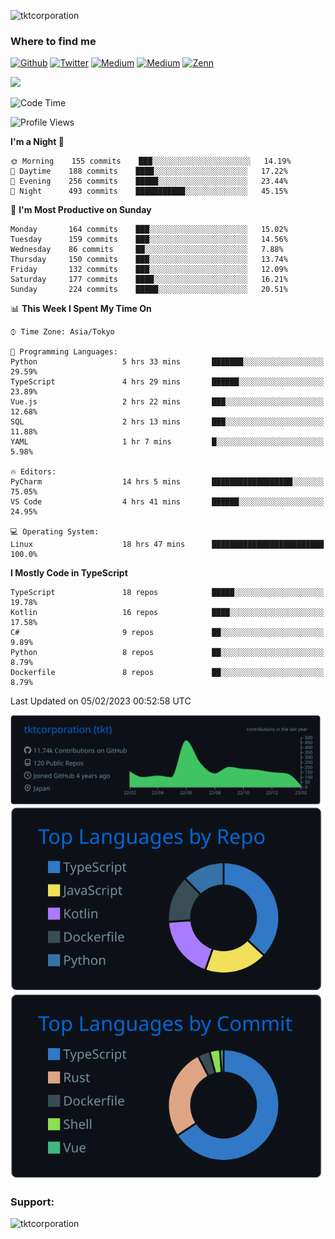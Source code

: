 <p align="left"> <img src="https://komarev.com/ghpvc/?username=tktcorporation&label=Profile%20views&color=0e75b6&style=flat" alt="tktcorporation" /> </p>

<h3>Where to find me</h3>
<p>
<a href="https://github.com/tktcorporation" target="_blank"><img alt="Github" src="https://img.shields.io/badge/GitHub-%2312100E.svg?&style=for-the-badge&logo=Github&logoColor=white" /></a>
<a href="https://twitter.com/tktcorporation" target="_blank"><img alt="Twitter" src="https://img.shields.io/badge/twitter-%231DA1F2.svg?&style=for-the-badge&logo=twitter&logoColor=white" /></a>
<a href="https://www.linkedin.com/in/tktcorporation" target="_blank"><img alt="Medium" src="https://img.shields.io/badge/linkdin-0a66c2.svg?&style=for-the-badge&logo=linkedin&logoColor=white" /></a>
<a href="https://qiita.com/tktcorporation" target="_blank"><img alt="Medium" src="https://img.shields.io/badge/qiita-55C500.svg?&style=for-the-badge&logo=qiita&logoColor=white" /></a>
<a href="https://zenn.dev/tktcorporation" target="_blank"><img alt="Zenn" src="https://img.shields.io/badge/Zenn-3EA8FF.svg?&style=for-the-badge&logo=Zenn&logoColor=white" /></a>
</p>

<!--START_SECTION:lapras-card-->
<a href="https://lapras.com/public/tktcorporation" target="_blank" rel="noopener noreferrer"><img src="https://lapras-card-generator.vercel.app/api/svg?e=3.89&b=3.48&i=3.59&b1=%23232323&b2=%236d6d6d&i1=%23212121&i2=%23818181&l=en" width="400" ></a>
<!--END_SECTION:lapras-card-->
  
<!--START_SECTION:waka-->
![Code Time](http://img.shields.io/badge/Code%20Time-858%20hrs%2052%20mins-blue)

![Profile Views](http://img.shields.io/badge/Profile%20Views-0-blue)

**I'm a Night 🦉** 

```text
🌞 Morning    155 commits    ███░░░░░░░░░░░░░░░░░░░░░░   14.19% 
🌆 Daytime    188 commits    ████░░░░░░░░░░░░░░░░░░░░░   17.22% 
🌃 Evening    256 commits    █████░░░░░░░░░░░░░░░░░░░░   23.44% 
🌙 Night      493 commits    ███████████░░░░░░░░░░░░░░   45.15%

```
📅 **I'm Most Productive on Sunday** 

```text
Monday       164 commits    ███░░░░░░░░░░░░░░░░░░░░░░   15.02% 
Tuesday      159 commits    ███░░░░░░░░░░░░░░░░░░░░░░   14.56% 
Wednesday    86 commits     ██░░░░░░░░░░░░░░░░░░░░░░░   7.88% 
Thursday     150 commits    ███░░░░░░░░░░░░░░░░░░░░░░   13.74% 
Friday       132 commits    ███░░░░░░░░░░░░░░░░░░░░░░   12.09% 
Saturday     177 commits    ████░░░░░░░░░░░░░░░░░░░░░   16.21% 
Sunday       224 commits    █████░░░░░░░░░░░░░░░░░░░░   20.51%

```


📊 **This Week I Spent My Time On** 

```text
⌚︎ Time Zone: Asia/Tokyo

💬 Programming Languages: 
Python                   5 hrs 33 mins       ███████░░░░░░░░░░░░░░░░░░   29.59% 
TypeScript               4 hrs 29 mins       ██████░░░░░░░░░░░░░░░░░░░   23.89% 
Vue.js                   2 hrs 22 mins       ███░░░░░░░░░░░░░░░░░░░░░░   12.68% 
SQL                      2 hrs 13 mins       ███░░░░░░░░░░░░░░░░░░░░░░   11.88% 
YAML                     1 hr 7 mins         █░░░░░░░░░░░░░░░░░░░░░░░░   5.98%

🔥 Editors: 
PyCharm                  14 hrs 5 mins       ██████████████████░░░░░░░   75.05% 
VS Code                  4 hrs 41 mins       ██████░░░░░░░░░░░░░░░░░░░   24.95%

💻 Operating System: 
Linux                    18 hrs 47 mins      █████████████████████████   100.0%

```

**I Mostly Code in TypeScript** 

```text
TypeScript               18 repos            █████░░░░░░░░░░░░░░░░░░░░   19.78% 
Kotlin                   16 repos            ████░░░░░░░░░░░░░░░░░░░░░   17.58% 
C#                       9 repos             ██░░░░░░░░░░░░░░░░░░░░░░░   9.89% 
Python                   8 repos             ██░░░░░░░░░░░░░░░░░░░░░░░   8.79% 
Dockerfile               8 repos             ██░░░░░░░░░░░░░░░░░░░░░░░   8.79%

```



 Last Updated on 05/02/2023 00:52:58 UTC
<!--END_SECTION:waka-->

[![](https://raw.githubusercontent.com/tktcorporation/tktcorporation/master/profile-summary-card-output/github_dark/0-profile-details.svg)](https://github.com/vn7n24fzkq/github-profile-summary-cards)
[![](https://raw.githubusercontent.com/tktcorporation/tktcorporation/master/profile-summary-card-output/github_dark/1-repos-per-language.svg)](https://github.com/vn7n24fzkq/github-profile-summary-cards) [![](https://raw.githubusercontent.com/tktcorporation/tktcorporation/master/profile-summary-card-output/github_dark/2-most-commit-language.svg)](https://github.com/vn7n24fzkq/github-profile-summary-cards)

<h3 align="left">Support:</h3>
<p><a href="https://www.buymeacoffee.com/tktcorporation"> <img align="left" src="https://cdn.buymeacoffee.com/buttons/v2/default-yellow.png" height="50" width="210" alt="tktcorporation" /></a></p><br><br>
